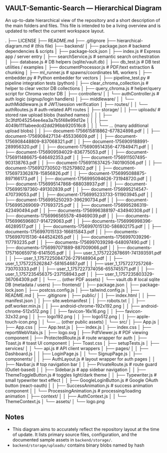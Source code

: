 ## VAULT-Semantic-Search — Hierarchical Diagram

An up-to-date hierarchical view of the repository and a short description of the main folders and files. This file is intended to be a living overview and is updated to reflect the current workspace layout.

.
├── LICENSE
├── README.md
├── .gitignore
├── hierarchical-diagram.md   # (this file)
├── backend/
│   ├── package.json                # backend dependencies & scripts
│   ├── package-lock.json
│   ├── index.js                    # Express app / server entry
│   ├── searchService.js            # semantic search orchestration
│   ├── database.js                 # DB helpers (sqlite/vault.db)
│   ├── db_test.js                  # DB test utilities / examples
│   ├── documentProcessor.js        # PDF/text extraction & chunking
│   ├── ml_runner.js                # spawns/coordinates ML workers
│   ├── embedder.py                 # Python embedder for vectors
│   ├── pipeline_test.py            # pipeline integration tests (python)
│   ├── clear_chroma_collection.js  # helper to clear vector DB collections
│   ├── query_chroma.js             # helper/query script for Chroma vector DB
│   ├── controllers/
│   │   └── authController.js       # auth logic (signup/login handlers)
│   ├── middleware/
│   │   └── authMiddleware.js       # JWT/session verification
│   ├── routes/
│   │   └── authRoutes.js           # auth-related API routes
│   ├── storage/
│   │   ├── uploads/                # stored raw upload blobs (hashed names)
│   │   │   ├── 3c3fdf045254ee4ea3a7b5f48e99d12e
│   │   │   ├── 4049b1111abeedcd2dd296bb920516c8
│   │   │   └── ... (many additional upload blobs)
│   │   ├── document-1756615818862-677824898.pdf
│   │   ├── document-1756908427134-455336609.pdf
│   │   ├── document-1756908448809-837068321.pdf
│   │   ├── document-1756909188991-289956320.pdf
│   │   ├── document-1756909514356-477849471.pdf
│   │   ├── document-1756909594029-836775053.pdf
│   │   ├── document-1756911486675-646492353.pdf
│   │   ├── document-1756911507495-903138763.pdf
│   │   ├── document-1756911637425-740190506.pdf
│   │   ├── document-1756912730502-152579802.pdf
│   │   ├── document-1756973362878-15856826.pdf
│   │   ├── document-1756995088875-897166173.pdf
│   │   ├── document-1756995094626-731948720.pdf
│   │   ├── document-1756995147868-688038937.pdf
│   │   ├── document-1756995197360-491302839.pdf
│   │   ├── document-1756995214547-470739053.pdf
│   │   ├── document-1756995233733-511903945.pdf
│   │   ├── document-1756995250293-396290734.pdf
│   │   ├── document-1756995269069-717693725.pdf
│   │   ├── document-1756995286319-423490494.pdf
│   │   ├── documents-1756996388197-434940308.pdf
│   │   ├── documents-1756996565578-49469039.pdf
│   │   ├── documents-1756996596807-914729063.pdf
│   │   ├── documents-1756996998396-46289517.pdf
│   │   ├── documents-1756997015130-586802175.pdf
│   │   ├── documents-1756997015133-166815843.pdf
│   │   ├── documents-1756997015136-444524265.pdf
│   │   ├── documents-1756997039296-117793235.pdf
│   │   ├── documents-1756997039298-648097490.pdf
│   │   ├── documents-1756997071889-887009066.pdf
│   │   ├── documents-1757160659716-6141505.pdf
│   │   ├── user_1_1757222678691-741393591.pdf
│   │   ├── user_1_1757225084726-279148904.pdf
│   │   ├── user_1_1757225262847-581654687.pdf
│   │   ├── user_1_1757227257268-730703333.pdf
│   │   ├── user_1_1757227374056-655745571.pdf
│   │   ├── user_1_1757235456375-237158943.pdf
│   │   ├── user_1_1757235803329-367064309.pdf
│   │   └── ... (other PDF assets)
│   └── vault.db                     # local sqlite DB (metadata / users)
├── frontend/
│   ├── package.json
│   ├── package-lock.json
│   ├── postcss.config.js
│   ├── tailwind.config.js
│   ├── README.md
│   ├── .gitignore
│   ├── public/
│   │   ├── index.html
│   │   ├── manifest.json
│   │   ├── site.webmanifest
│   │   ├── robots.txt
│   │   ├── pdf.worker.min.js
│   │   ├── android-chrome-192x192.png
│   │   ├── android-chrome-512x512.png
│   │   ├── favicon-16x16.png
│   │   ├── favicon-32x32.png
│   │   ├── logo192.png
│   │   ├── logo512.png
│   │   ├── apple-touch-icon.png
│   │   └── ... (other public assets)
│   └── src/
│       ├── App.js
│       ├── App.css
│       ├── App.test.js
│       ├── index.js
│       ├── index.css
│       ├── reportWebVitals.js
│       ├── logo.svg
│       ├── PdfViewer.js              # PDF viewing component
│       ├── ProtectedRoute.js         # route wrapper for auth
│       ├── Toast.js                  # toast UI component
│       ├── Toast.css
│       ├── setupTests.js
│       ├── services/
│       │   └── api.js                # API client wrappers
│       ├── pages/
│       │   ├── Dashboard.js
│       │   ├── LoginPage.js
│       │   └── SignupPage.js
│       ├── components/
│       │   ├── AuthLayout.js             # layout wrapper for auth pages
│       │   ├── Navbar.js                 # top navigation bar
│       │   ├── PrivateRoute.js           # route guard (Outlet-based)
│       │   ├── Sidebar.js                # app sidebar navigation
│       │   ├── ThemeToggleButton.js      # toggles light/dark theme
│       │   ├── Typewriter.js             # small typewriter text effect
│       │   ├── GoogleLoginButton.js      # Google OAuth button (react-oauth)
│       │   ├── SuccessAnimation.js       # success animation component
│       │   └── ProcessingAnimation.js    # processing/loading animation
│       ├── context/
│       │   ├── AuthContext.js
│       │   └── ThemeContext.js
│       └── assets/
│           └── logo.png

## Notes
- This diagram aims to accurately reflect the repository layout at the time of update. It lists primary source files, configuration, and the documented sample assets in `backend/storage/`.
- `backend/storage/uploads/` contains binary blobs named by hash
